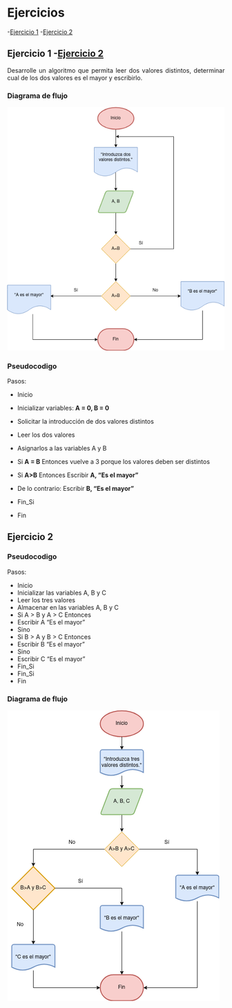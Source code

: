 <div align="justify">

# Ejercicios

-[Ejercicio 1](#ejercicio1)
-[Ejercicio 2](#ejercicio2)

## Ejercicio 1 <a name="ejercicio1"></a>-[Ejercicio 2](#ejercicio2)

Desarrolle un algoritmo que permita leer dos valores distintos, determinar cual de los dos valores es el
mayor y escribirlo.

### Diagrama de flujo

<img src="images/diagrama-flujo.drawio.png"/>

### Pseudocodigo

Pasos:
- Inicio

- Inicializar variables: __A = 0, B = 0__

- Solicitar la introducción de dos valores distintos

- Leer los dos valores

- Asignarlos a las variables A y B

- Si __A = B__ Entonces vuelve a 3 porque los valores deben ser
  distintos

- Si __A>B__ Entonces
  Escribir __A, “Es el mayor”__

- De lo contrario: Escribir __B, “Es el mayor”__

- Fin_Si

- Fin



## Ejercicio 2<a name="ejercicio2"></a>

### Pseudocodigo

Pasos:
- Inicio
-  Inicializar las variables A, B y C
- Leer los tres valores
- Almacenar en las variables A, B y C
- Si A > B y A > C Entonces
- Escribir A “Es el mayor”
- Sino
- Si B > A y B > C Entonces
- Escribir B “Es el mayor”
- Sino
- Escribir C “Es el mayor”
- Fin_Si
- Fin_Si
- Fin

### Diagrama de flujo

<img src="images/diagrama-flujo2.drawio.png">

</div>